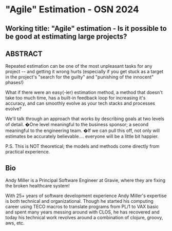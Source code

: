 # "Agile" Estimation - OSN 2024 #

## Working title: "Agile" estimation - Is it possible to be good at estimating large projects? ##


## ABSTRACT ##

Repeated estimation can be one of the most unpleasant tasks for any project -- and getting it wrong
hurts (especially if you get stuck as a target in the project's "search for the guilty" and "punishing
of the innocent" phases!)

What if there were an easy(-ier) estimation method, a method that doesn't take too much time, has a
built-in feedback loop for increasing it's accuracy, and can smoothly evolve as your tech stacks and
processes evolve?

We'll talk through an approach that works by describing goals at two levels of detail. �One level
meaningful to the business sponsor; a second meaningful to the engineering team. �If we can pull this
off, not only will estimates be accurately believable.... everyone will be a little bit happier.

P.S. This is NOT theoretical; the models and methods come directly from practical experience.

## Bio ##

Andy Miller is a Principal Software Engineer at Gravie, where they are fixing the broken healthcare
system!

With 25+ years of software development experience Andy Miller's expertise is both technical and
organizational.  Though he started his computing career using TECO macros to translate programs from
PL/1 to VAX basic and spent many years messing around with CLOS, he has recovered and today his
technical work revolves around a combination of clojure, groovy, aws, etc.
